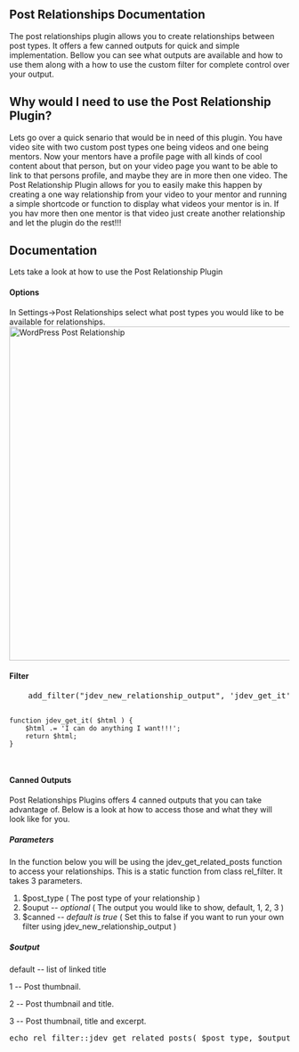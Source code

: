 <h2> Post Relationships Documentation </h2>
The post relationships plugin allows you to create relationships between post types.  It offers a few canned outputs for quick and simple implementation.  Bellow you can see what outputs are available and how to use them along with a how to use the custom filter for complete control over your output.

<h2>Why would I need to use the Post Relationship Plugin?</h2>
Lets go over a quick senario that would be in need of this plugin.  You have video site with two custom post types one being videos and one being mentors.  Now your mentors have a profile page with all kinds of cool content about that person, but on your video page you want to be able to link to that persons profile, and maybe they are in more then one video.  The Post Relationship Plugin allows for you to easily make this happen by creating a one way relationship from your video to your mentor and running a simple shortcode or function to display what videos your mentor is in.  If you hav more then one mentor is that video just create another relationship and let the plugin do the rest!!!

<h2> Documentation </h2>
Lets take a look at how to use the Post Relationship Plugin

<h4> Options </h4>
In Settings->Post Relationships select what post types you would like to be available for relationships.

<img src="http://www.jeffreydev.com/wp-content/uploads/2013/01/post-relationship-options1.jpg" alt="WordPress Post Relationship" width="600" class="alignnone size-full wp-image-261" />

<h4>Filter</h4>
<pre lang="php" line="1">
    add_filter("jdev_new_relationship_output", 'jdev_get_it');
    
    function jdev_get_it( $html ) {
        $html .= 'I can do anything I want!!!';
        return $html;
    }
</pre>

<h4>Canned Outputs</h4>
Post Relationships Plugins offers 4 canned outputs that you can take advantage of.  Below is a look at how to access those and what they will look like for you.

<h5>Parameters</h5>

In the function below you will be using the jdev_get_related_posts function to access your relationships.  This is a static function from class rel_filter.  It takes 3 parameters.

1.  $post_type ( The post type of your relationship )
2.  $ouput -- <em>optional</em> ( The output you would like to show, default, 1, 2, 3 )
3.  $canned -- <em>default is true</em> ( Set this to false if you want to run your own filter using jdev_new_relationship_output )

<h5>$output</h5>
default -- list of linked title

1 -- Post thumbnail.

2 -- Post thumbnail and title.

3 -- Post thumbnail, title and excerpt.

<pre lang="php" line="1">
echo rel_filter::jdev_get_related_posts( $post_type, $output, true );
</pre>